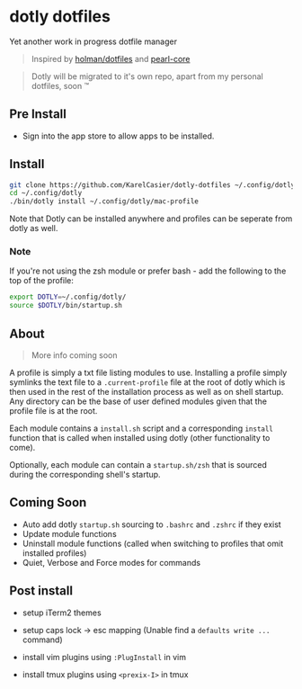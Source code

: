 # dotly dotfiles

Yet another work in progress dotfile manager

> Inspired by [holman/dotfiles](https://github.com/holman/dotfiles) and [pearl-core](https://github.com/pearl-core/pearl/)

> Dotly will be migrated to it's own repo, apart from my personal dotfiles, soon &trade;

## Pre Install

- Sign into the app store to allow apps to be installed.

## Install

```sh
git clone https://github.com/KarelCasier/dotly-dotfiles ~/.config/dotly
cd ~/.config/dotly
./bin/dotly install ~/.config/dotly/mac-profile
```

Note that Dotly can be installed anywhere and profiles can be seperate from dotly as well.

### Note
If you're not using the zsh module or prefer bash - add the following to the top of the profile:
```sh
export DOTLY=~/.config/dotly/
source $DOTLY/bin/startup.sh
```

## About

> More info coming soon

A profile is simply a txt file listing modules to use. Installing a profile simply symlinks the text file to a `.current-profile` file at the root of dotly which is then used in the rest of the installation process as well as on shell startup. Any directory can be the base of user defined modules given that the profile file is at the root.

Each module contains a `install.sh` script and a corresponding `install` function that is called when installed using dotly (other functionality to come).

Optionally, each module can contain a `startup.sh/zsh` that is sourced during the corresponding shell's startup.

## Coming Soon

- Auto add dotly `startup.sh` sourcing to `.bashrc` and `.zshrc` if they exist
- Update module functions
- Uninstall module functions (called when switching to profiles that omit installed profiles)
- Quiet, Verbose and Force modes for commands

## Post install

- setup iTerm2 themes

- setup caps lock -> esc mapping (Unable find a `defaults write ...` command)

- install vim plugins using `:PlugInstall` in vim

- install tmux plugins using `<prexix-I>` in tmux
